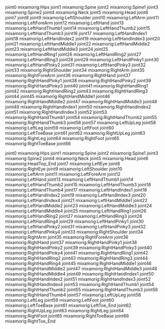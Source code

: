 joint0 mixamorig:Hips
joint1 mixamorig:Spine
joint2 mixamorig:Spine1
joint3 mixamorig:Spine2
joint4 mixamorig:Neck
joint5 mixamorig:Head
joint6 
joint7 
joint8 
joint9 mixamorig:LeftShoulder
joint10 mixamorig:LeftArm
joint11 mixamorig:LeftForeArm
joint12 mixamorig:LeftHand
joint13 mixamorig:LeftHandThumb1
joint14 mixamorig:LeftHandThumb2
joint15 mixamorig:LeftHandThumb3
joint16 
joint17 mixamorig:LeftHandIndex1
joint18 mixamorig:LeftHandIndex2
joint19 mixamorig:LeftHandIndex3
joint20 
joint21 mixamorig:LeftHandMiddle1
joint22 mixamorig:LeftHandMiddle2
joint23 mixamorig:LeftHandMiddle3
joint24 
joint25 mixamorig:LeftHandRing1
joint26 mixamorig:LeftHandRing2
joint27 mixamorig:LeftHandRing3
joint28 
joint29 mixamorig:LeftHandPinky1
joint30 mixamorig:LeftHandPinky2
joint31 mixamorig:LeftHandPinky3
joint32 
joint33 mixamorig:RightShoulder
joint34 mixamorig:RightArm
joint35 mixamorig:RightForeArm
joint36 mixamorig:RightHand
joint37 mixamorig:RightHandPinky1
joint38 mixamorig:RightHandPinky2
joint39 mixamorig:RightHandPinky3
joint40 
joint41 mixamorig:RightHandRing1
joint42 mixamorig:RightHandRing2
joint43 mixamorig:RightHandRing3
joint44 
joint45 mixamorig:RightHandMiddle1
joint46 mixamorig:RightHandMiddle2
joint47 mixamorig:RightHandMiddle3
joint48 
joint49 mixamorig:RightHandIndex1
joint50 mixamorig:RightHandIndex2
joint51 mixamorig:RightHandIndex3
joint52 
joint53 mixamorig:RightHandThumb1
joint54 mixamorig:RightHandThumb2
joint55 mixamorig:RightHandThumb3
joint56 
joint57 mixamorig:LeftUpLeg
joint58 mixamorig:LeftLeg
joint59 mixamorig:LeftFoot
joint60 mixamorig:LeftToeBase
joint61 
joint62 mixamorig:RightUpLeg
joint63 mixamorig:RightLeg
joint64 mixamorig:RightFoot
joint65 mixamorig:RightToeBase
joint66 

joint0 mixamorig:Hips
joint1 mixamorig:Spine
joint2 mixamorig:Spine1
joint3 mixamorig:Spine2
joint4 mixamorig:Neck
joint5 mixamorig:Head
joint6 mixamorig:HeadTop_End
joint7 mixamorig:LeftEye
joint8 mixamorig:RightEye
joint9 mixamorig:LeftShoulder
joint10 mixamorig:LeftArm
joint11 mixamorig:LeftForeArm
joint12 mixamorig:LeftHand
joint13 mixamorig:LeftHandThumb1
joint14 mixamorig:LeftHandThumb2
joint15 mixamorig:LeftHandThumb3
joint16 mixamorig:LeftHandThumb4
joint17 mixamorig:LeftHandIndex1
joint18 mixamorig:LeftHandIndex2
joint19 mixamorig:LeftHandIndex3
joint20 mixamorig:LeftHandIndex4
joint21 mixamorig:LeftHandMiddle1
joint22 mixamorig:LeftHandMiddle2
joint23 mixamorig:LeftHandMiddle3
joint24 mixamorig:LeftHandMiddle4
joint25 mixamorig:LeftHandRing1
joint26 mixamorig:LeftHandRing2
joint27 mixamorig:LeftHandRing3
joint28 mixamorig:LeftHandRing4
joint29 mixamorig:LeftHandPinky1
joint30 mixamorig:LeftHandPinky2
joint31 mixamorig:LeftHandPinky3
joint32 mixamorig:LeftHandPinky4
joint33 mixamorig:RightShoulder
joint34 mixamorig:RightArm
joint35 mixamorig:RightForeArm
joint36 mixamorig:RightHand
joint37 mixamorig:RightHandPinky1
joint38 mixamorig:RightHandPinky2
joint39 mixamorig:RightHandPinky3
joint40 mixamorig:RightHandPinky4
joint41 mixamorig:RightHandRing1
joint42 mixamorig:RightHandRing2
joint43 mixamorig:RightHandRing3
joint44 mixamorig:RightHandRing4
joint45 mixamorig:RightHandMiddle1
joint46 mixamorig:RightHandMiddle2
joint47 mixamorig:RightHandMiddle3
joint48 mixamorig:RightHandMiddle4
joint49 mixamorig:RightHandIndex1
joint50 mixamorig:RightHandIndex2
joint51 mixamorig:RightHandIndex3
joint52 mixamorig:RightHandIndex4
joint53 mixamorig:RightHandThumb1
joint54 mixamorig:RightHandThumb2
joint55 mixamorig:RightHandThumb3
joint56 mixamorig:RightHandThumb4
joint57 mixamorig:LeftUpLeg
joint58 mixamorig:LeftLeg
joint59 mixamorig:LeftFoot
joint60 mixamorig:LeftToeBase
joint61 mixamorig:LeftToe_End
joint62 mixamorig:RightUpLeg
joint63 mixamorig:RightLeg
joint64 mixamorig:RightFoot
joint65 mixamorig:RightToeBase
joint66 mixamorig:RightToe_End